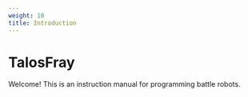 ```yaml
---
weight: 10
title: Introduction
---
```


# TalosFray

Welcome! This is an instruction manual for programming battle robots.